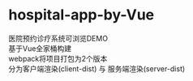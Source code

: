 # hospital-app-by-Vue
医院预约诊疗系统可浏览DEMO<br>
基于Vue全家桶构建<br>
webpack将项目打包为2个版本<br>
分为客户端渲染(client-dist) 与 服务端渲染(server-dist)
